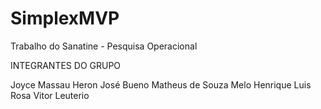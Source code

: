 # SimplexMVP

Trabalho do Sanatine - Pesquisa Operacional

INTEGRANTES DO GRUPO 

Joyce Massau
Heron José Bueno
Matheus de Souza Melo
Henrique Luis Rosa
Vitor Leuterio
